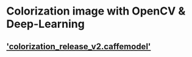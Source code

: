 # Colorization image with OpenCV & Deep-Learning
## ['colorization_release_v2.caffemodel'](https://storage.openvinotoolkit.org/repositories/datumaro/models/colorization/) 
